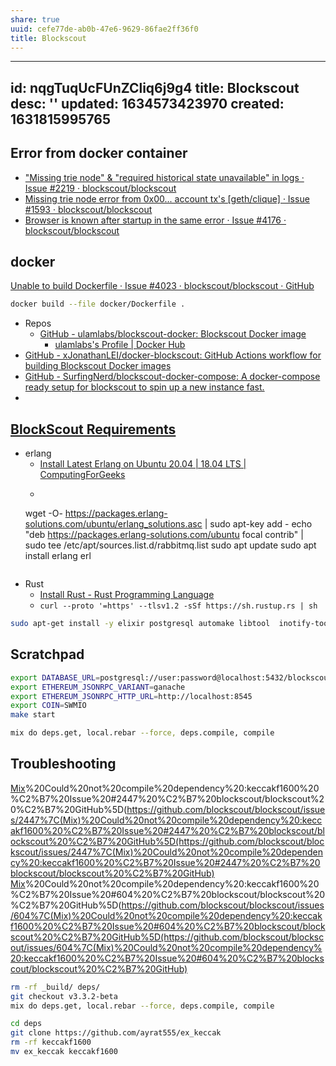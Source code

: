 ```yaml
---
share: true
uuid: cefe77de-ab0b-47e6-9629-86fae2ff36f0
title: Blockscout
---
```

---
id: nqgTuqUcFUnZCliq6j9g4
title: Blockscout
desc: ''
updated: 1634573423970
created: 1631815995765
---


## Error from docker container

* ["Missing trie node" & "required historical state unavailable" in logs · Issue #2219 · blockscout/blockscout](https://github.com/blockscout/blockscout/issues/2219)
* [Missing trie node error from 0x00... account tx's [geth/clique] · Issue #1593 · blockscout/blockscout](https://github.com/blockscout/blockscout/issues/1593)
* [Browser is known after startup in the same error · Issue #4176 · blockscout/blockscout](https://github.com/blockscout/blockscout/issues/4176)

## docker

[Unable to build Dockerfile · Issue #4023 · blockscout/blockscout · GitHub](https://github.com/blockscout/blockscout/issues/4023)

``` bash
docker build --file docker/Dockerfile .
```

* Repos
  * [GitHub - ulamlabs/blockscout-docker: Blockscout Docker image](https://github.com/ulamlabs/blockscout-docker)
    * [ulamlabs's Profile | Docker Hub](https://hub.docker.com/u/ulamlabs)
* [GitHub - xJonathanLEI/docker-blockscout: GitHub Actions workflow for building Blockscout Docker images](https://github.com/xJonathanLEI/docker-blockscout)
* [GitHub - SurfingNerd/blockscout-docker-compose: A docker-compose ready setup for blockscout to spin up a new instance fast.](https://github.com/SurfingNerd/blockscout-docker-compose)
* 
## [BlockScout Requirements](https://docs.blockscout.com/for-developers/information-and-settings/requirements)

* erlang
  * [Install Latest Erlang on Ubuntu 20.04 | 18.04 LTS | ComputingForGeeks](https://computingforgeeks.com/how-to-install-latest-erlang-on-ubuntu-linux/)
  * ```
  wget -O- https://packages.erlang-solutions.com/ubuntu/erlang_solutions.asc | sudo apt-key add -
  echo "deb https://packages.erlang-solutions.com/ubuntu focal contrib" | sudo tee /etc/apt/sources.list.d/rabbitmq.list
  sudo apt update
  sudo apt install erlang
  erl
  ```
* Rust
  * [Install Rust - Rust Programming Language](https://www.rust-lang.org/tools/install)
  * `curl --proto '=https' --tlsv1.2 -sSf https://sh.rustup.rs | sh`

``` bash
sudo apt-get install -y elixir postgresql automake libtool  inotify-tools make g++ cargo libgmp3-dev
```

## Scratchpad

``` bash
export DATABASE_URL=postgresql://user:password@localhost:5432/blockscout
export ETHEREUM_JSONRPC_VARIANT=ganache
export ETHEREUM_JSONRPC_HTTP_URL=http://localhost:8545
export COIN=SWMIO
make start

mix do deps.get, local.rebar --force, deps.compile, compile
```


## Troubleshooting

[Mix](/undefined)%20Could%20not%20compile%20dependency%20:keccakf1600%20%C2%B7%20Issue%20#2447%20%C2%B7%20blockscout/blockscout%20%C2%B7%20GitHub%5D(https://github.com/blockscout/blockscout/issues/2447%7C(Mix)%20Could%20not%20compile%20dependency%20:keccakf1600%20%C2%B7%20Issue%20#2447%20%C2%B7%20blockscout/blockscout%20%C2%B7%20GitHub%5D(https://github.com/blockscout/blockscout/issues/2447%7C(Mix)%20Could%20not%20compile%20dependency%20:keccakf1600%20%C2%B7%20Issue%20#2447%20%C2%B7%20blockscout/blockscout%20%C2%B7%20GitHub)
[Mix](/undefined)%20Could%20not%20compile%20dependency%20:keccakf1600%20%C2%B7%20Issue%20#604%20%C2%B7%20blockscout/blockscout%20%C2%B7%20GitHub%5D(https://github.com/blockscout/blockscout/issues/604%7C(Mix)%20Could%20not%20compile%20dependency%20:keccakf1600%20%C2%B7%20Issue%20#604%20%C2%B7%20blockscout/blockscout%20%C2%B7%20GitHub%5D(https://github.com/blockscout/blockscout/issues/604%7C(Mix)%20Could%20not%20compile%20dependency%20:keccakf1600%20%C2%B7%20Issue%20#604%20%C2%B7%20blockscout/blockscout%20%C2%B7%20GitHub)

``` bash
rm -rf _build/ deps/
git checkout v3.3.2-beta
mix do deps.get, local.rebar --force, deps.compile, compile
```

``` bash
cd deps
git clone https://github.com/ayrat555/ex_keccak
rm -rf keccakf1600
mv ex_keccak keccakf1600
```